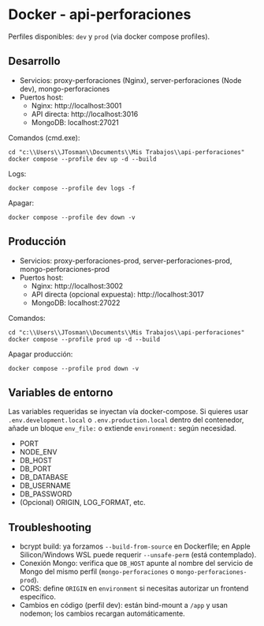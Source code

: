 # Docker - api-perforaciones

Perfiles disponibles: `dev` y `prod` (via docker compose profiles).

## Desarrollo
- Servicios: proxy-perforaciones (Nginx), server-perforaciones (Node dev), mongo-perforaciones
- Puertos host:
  - Nginx: http://localhost:3001
  - API directa: http://localhost:3016
  - MongoDB: localhost:27021

Comandos (cmd.exe):

```
cd "c:\\Users\\JTosman\\Documents\\Mis Trabajos\\api-perforaciones"
docker compose --profile dev up -d --build
```

Logs:
```
docker compose --profile dev logs -f
```

Apagar:
```
docker compose --profile dev down -v
```

## Producción
- Servicios: proxy-perforaciones-prod, server-perforaciones-prod, mongo-perforaciones-prod
- Puertos host:
  - Nginx: http://localhost:3002
  - API directa (opcional expuesta): http://localhost:3017
  - MongoDB: localhost:27022

Comandos:
```
cd "c:\\Users\\JTosman\\Documents\\Mis Trabajos\\api-perforaciones"
docker compose --profile prod up -d --build
```

Apagar producción:
```
docker compose --profile prod down -v
```

## Variables de entorno
Las variables requeridas se inyectan vía docker-compose. Si quieres usar `.env.development.local` o `.env.production.local` dentro del contenedor, añade un bloque `env_file:` o extiende `environment:` según necesidad.

- PORT
- NODE_ENV
- DB_HOST
- DB_PORT
- DB_DATABASE
- DB_USERNAME
- DB_PASSWORD
- (Opcional) ORIGIN, LOG_FORMAT, etc.

## Troubleshooting
- bcrypt build: ya forzamos `--build-from-source` en Dockerfile; en Apple Silicon/Windows WSL puede requerir `--unsafe-perm` (está contemplado).
- Conexión Mongo: verifica que `DB_HOST` apunte al nombre del servicio de Mongo del mismo perfil (`mongo-perforaciones` o `mongo-perforaciones-prod`).
- CORS: define `ORIGIN` en `environment` si necesitas autorizar un frontend específico.
- Cambios en código (perfil dev): están bind-mount a `/app` y usan nodemon; los cambios recargan automáticamente.
